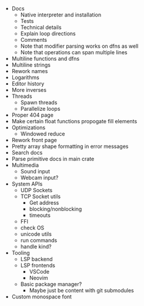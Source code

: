 - Docs
  - Native interpreter and installation
  - Tests
  - Technical details
  - Explain loop directions
  - Comments
  - Note that modifier parsing works on dfns as well
  - Note that operations can span multiple lines
- Multiline functions and dfns
- Multiline strings
- Rework names
- Logarithms
- Editor history
- More inverses
- Threads
  - Spawn threads
  - Parallelize loops
- Proper 404 page
- Make certain float functions propogate fill elements
- Optimizations
  - Windowed reduce
- Rework front page
- Pretty array shape formatting in error messages
- Search docs
- Parse primitive docs in main crate
- Multimedia
  - Sound input
  - Webcam input?
- System APIs
  - UDP Sockets
  - TCP Socket utils
    - Get address
    - blocking/nonblocking
    - timeouts
  - FFI
  - check OS
  - unicode utils
  - run commands
  - handle kind?
- Tooling
  - LSP backend
  - LSP frontends
    - VSCode
    - Neovim
  - Basic package manager?
    - Maybe just be content with git submodules
- Custom monospace font
